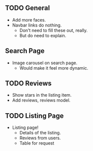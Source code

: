 ## TODO General

* Add more faces.
* Navbar links do nothing.
    * Don't need to fill these out, really.
    * But do need to explain.

## Search Page

* Image carousel on search page.
    * Would make it feel more dynamic.

## TODO Reviews

* Show stars in the listing item.
* Add reviews, reviews model.

## TODO Listing Page

* Listing page!
    * Details of the listing.
    * Reviews from users.
    * Table for request
